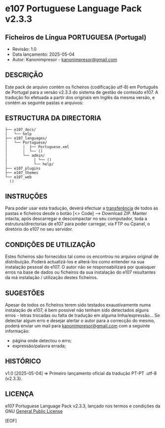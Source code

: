 # e107 Portuguese Language Pack v2.3.3
## Ficheiros de Língua PORTUGUESA (Portugal)

* Revisão: 1.0
* Data lançamento: 2025-05-04
* Autor: Kanonimpresor - <kanonimpresor@gmail.com>


## DESCRIÇÃO

Este pack de arquivo contém os ficheiros (codificação utf-8) em Português de Portugal para a versão v2.3.3 do sistema de gestão de conteúdo e107. A tradução foi efetuada a partir dos originais em Inglês da mesma versão, e contém as seguinte pastas e arquivos:

## ESTRUCTURA DA DIRECTORIA
```
├── e107_docs/
|   └── help
├── e107_languages/
│   └── Portuguese/
│       |  ├── Portuguese.xml
|       |  └── ()
│       └── admin/
|            | └── ()
│            └── help/
├── e107_plugins
├── e107_themes
└── e107_web
  ()
```

## INSTRUÇÕES 
Para poder usar esta tradução, deverá efectuar a [transferência](https://github.com/Kanonimpresor/Portuguese) de todos as pastas e ficheiros desde o botão [<> Code] --> Download ZIP. 
Manter intacta, após descarregar e descompactar no seu computador, toda a estrutura/directorias de e107 para poder carregar, via FTP ou Cpanel, o diretório do e107 no seu servidor.

## CONDIÇÕES DE UTILIZAÇÃO
Estes ficheiros são fornecidos tal como os encontrou no arquivo original de distribuição. Poderá actualizá-los e alterá-los como entender na sua instalação pessoal do e107.
O autor não se responsabilizará por quaisquer erros na base de dados ou ficheiros da sua instalação do e107 resultantes da má instalação / utilização destes ficheiros.

## SUGESTÕES
Apesar de todos os ficheiros terem sido testados exaustivamente numa instalação de e107, é bem possível não tenham sido detectados alguns erros - letras trocadas ou falta de tradução em alguma linha/expressão...
Se detectar algum erro e desejar alertar o autor para a correcção do mesmo, poderá enviar um mail para <kanonimpresor@gmail.com> com a seguinte informação:
- página onde detectou o erro;
- expressão/palavra errada;

## HISTÓRICO
v1.0 [2025-05-04] => Primeiro lançamento oficial da tradução PT-PT .utf-8 (v2.3.3).

## LICENÇA

e107 Portuguese Language Pack v2.3.3, lançado nos termos e condições da GNU [General Public License](http://www.gnu.org/licenses/gpl.txt)


[EOF]
